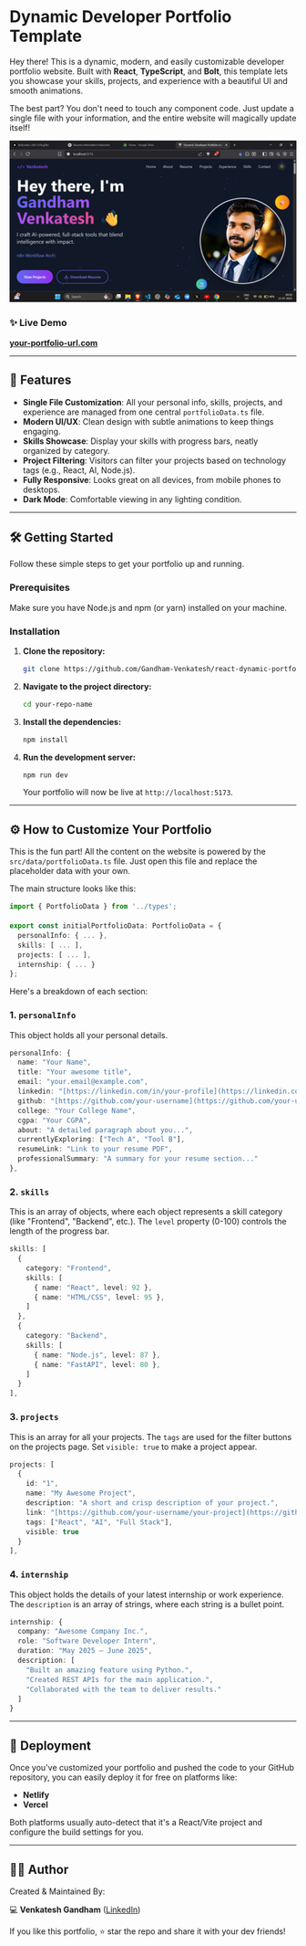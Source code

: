 # Dynamic Developer Portfolio Template

Hey there! This is a dynamic, modern, and easily customizable developer portfolio website. Built with **React**, **TypeScript**, and **Bolt**, this template lets you showcase your skills, projects, and experience with a beautiful UI and smooth animations.

The best part? You don't need to touch any component code. Just update a single file with your information, and the entire website will magically update itself!

![Portfolio-Screenshot](assets/Portfolio_ss.png)


### ✨ Live Demo

**[your-portfolio-url.com](https://your-portfolio-url.com)**

---

## 🚀 Features

* **Single File Customization**: All your personal info, skills, projects, and experience are managed from one central `portfolioData.ts` file.
* **Modern UI/UX**: Clean design with subtle animations to keep things engaging.
* **Skills Showcase**: Display your skills with progress bars, neatly organized by category.
* **Project Filtering**: Visitors can filter your projects based on technology tags (e.g., React, AI, Node.js).
* **Fully Responsive**: Looks great on all devices, from mobile phones to desktops.
* **Dark Mode**: Comfortable viewing in any lighting condition.

---

## 🛠️ Getting Started

Follow these simple steps to get your portfolio up and running.

### Prerequisites

Make sure you have Node.js and npm (or yarn) installed on your machine.

### Installation

1.  **Clone the repository:**
    ```bash
    git clone https://github.com/Gandham-Venkatesh/react-dynamic-portfolio.git
    ```
2.  **Navigate to the project directory:**
    ```bash
    cd your-repo-name
    ```
3.  **Install the dependencies:**
    ```bash
    npm install
    ```
4.  **Run the development server:**
    ```bash
    npm run dev
    ```
    Your portfolio will now be live at `http://localhost:5173`.

---

## ⚙️ How to Customize Your Portfolio

This is the fun part! All the content on the website is powered by the `src/data/portfolioData.ts` file. Just open this file and replace the placeholder data with your own.

The main structure looks like this:

```typescript
import { PortfolioData } from '../types';

export const initialPortfolioData: PortfolioData = {
  personalInfo: { ... },
  skills: [ ... ],
  projects: [ ... ],
  internship: { ... }
};
```

Here's a breakdown of each section:

### 1. `personalInfo`

This object holds all your personal details.

```typescript
personalInfo: {
  name: "Your Name",
  title: "Your awesome title",
  email: "your.email@example.com",
  linkedin: "[https://linkedin.com/in/your-profile](https://linkedin.com/in/your-profile)",
  github: "[https://github.com/your-username](https://github.com/your-username)",
  college: "Your College Name",
  cgpa: "Your CGPA",
  about: "A detailed paragraph about you...",
  currentlyExploring: ["Tech A", "Tool B"],
  resumeLink: "Link to your resume PDF",
  professionalSummary: "A summary for your resume section..."
},
```

### 2. `skills`

This is an array of objects, where each object represents a skill category (like "Frontend", "Backend", etc.). The `level` property (0-100) controls the length of the progress bar.

```typescript
skills: [
  {
    category: "Frontend",
    skills: [
      { name: "React", level: 92 },
      { name: "HTML/CSS", level: 95 },
    ]
  },
  {
    category: "Backend",
    skills: [
      { name: "Node.js", level: 87 },
      { name: "FastAPI", level: 80 },
    ]
  }
],
```

### 3. `projects`

This is an array for all your projects. The `tags` are used for the filter buttons on the projects page. Set `visible: true` to make a project appear.

```typescript
projects: [
  {
    id: "1",
    name: "My Awesome Project",
    description: "A short and crisp description of your project.",
    link: "[https://github.com/your-username/your-project](https://github.com/your-username/your-project)",
    tags: ["React", "AI", "Full Stack"],
    visible: true
  }
],
```

### 4. `internship`

This object holds the details of your latest internship or work experience. The `description` is an array of strings, where each string is a bullet point.

```typescript
internship: {
  company: "Awesome Company Inc.",
  role: "Software Developer Intern",
  duration: "May 2025 – June 2025",
  description: [
    "Built an amazing feature using Python.",
    "Created REST APIs for the main application.",
    "Collaborated with the team to deliver results."
  ]
}
```

---

## 🚀 Deployment

Once you've customized your portfolio and pushed the code to your GitHub repository, you can easily deploy it for free on platforms like:

* **Netlify**
* **Vercel**

Both platforms usually auto-detect that it's a React/Vite project and configure the build settings for you.

---

## 👨‍💻 Author

Created & Maintained By:

💻 **Venkatesh Gandham** ([LinkedIn](https://www.linkedin.com/in/venkateshgandham))

If you like this portfolio, ⭐ star the repo and share it with your dev friends!
